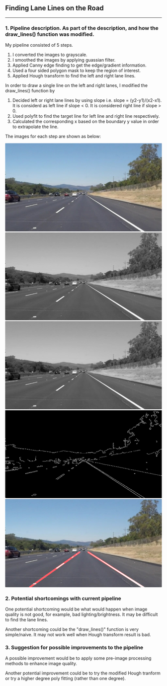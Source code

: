 **Finding Lane Lines on the Road** 
---

[//]: # (Image References)

[image1]: ./report_images/original.jpg "Original"
[image2]: ./report_images/gray.jpg "Grayscale"
[image3]: ./report_images/smoothed.jpg "Smoothed"
[image4]: ./report_images/cannyEdge.jpg "CannyEdge"
[image5]: ./report_images/lines.jpg "Lines"
---

### 1. Pipeline description. As part of the description, and how the draw_lines() function was modified.

My pipeline consisted of 5 steps. 
1) I converted the images to grayscale. 
2) I smoothed the images by applying guassian filter. 
3) Applied Canny edge finding to get the edge/gradient information. 
4) Used a four sided polygon mask to keep the region of interest. 
5) Applied Hough transform to find the left and right lane lines.

In order to draw a single line on the left and right lanes, I modified the draw_lines() function by 
1) Decided left or right lane lines by using slope i.e. slope = (y2-y1)/(x2-x1). It is considerd as left line if slope < 0. It is considered right line if slope > 0.
2) Used polyfit to find the target line for left line and right line respectively.
3) Calculated the corresponding x based on the boundary y value in order to extrapolate the line.

The images for each step are shown as below: 

![Original Image][image1]
![Gray Image][image2]
![Smoothed Image][image3]
![Canny Edge Image][image4]
![Lane Line Image][image5]


### 2. Potential shortcomings with current pipeline


One potential shortcoming would be what would happen when image quality is not good, for example, bad lighting/brightness. It may be difficult to find the lane lines.

Another shortcoming could be the "draw_lines()" function is very simple/naive. It may not work well when Hough transform result is bad.


### 3. Suggestion for possible improvements to the pipeline

A possible improvement would be to apply some pre-image processing methods to enhance image quality.

Another potential improvement could be to try the modified Hough tranform or try a higher degree poly fitting (rather than one degree).
